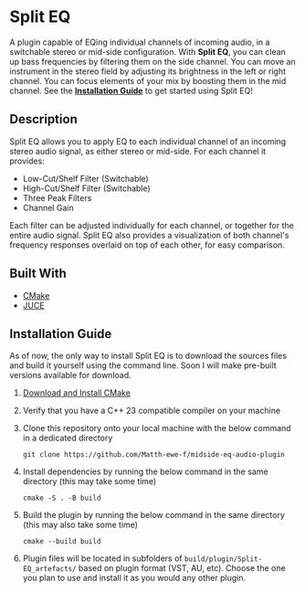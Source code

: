 # Split EQ
A plugin capable of EQing individual channels of incoming audio, in a switchable stereo or mid-side configuration. With **Split EQ**, you can clean up bass frequencies by filtering them on the side channel. You can move an instrument in the stereo field by adjusting its brightness in the left or right channel. You can focus elements of your mix by boosting them in the mid channel. See the **[Installation Guide](#installation-guide)** to get started using Split EQ!

## Description
Split EQ allows you to apply EQ to each individual channel of an incoming stereo audio signal, as either stereo or mid-side. For each channel it provides:
* Low-Cut/Shelf Filter (Switchable)
* High-Cut/Shelf Filter (Switchable)
* Three Peak Filters
* Channel Gain

Each filter can be adjusted individually for each channel, or together for the entire audio signal. Split EQ also provides a visualization of both channel's frequency responses overlaid on top of each other, for easy comparison.

## Built With
* [CMake](https://cmake.org/)
* [JUCE](https://juce.com/)

## Installation Guide
As of now, the only way to install Split EQ is to download the sources files and build it yourself using the command line. Soon I will make pre-built versions available for download.

1. [Download and Install CMake](https://cmake.org/download/)

2. Verify that you have a C++ 23 compatible compiler on your machine

3. Clone this repository onto your local machine with the below command in a dedicated directory

    `git clone https://github.com/Matth-ewe-f/midside-eq-audio-plugin`

4. Install dependencies by running the below command in the same directory (this may take some time)

    `cmake -S . -B build`

5. Build the plugin by running the below command in the same directory (this may also take some time)

    `cmake --build build`

6. Plugin files will be located in subfolders of `build/plugin/Split-EQ_artefacts/` based on plugin format (VST, AU, etc). Choose the one you plan to use and install it as you would any other plugin.